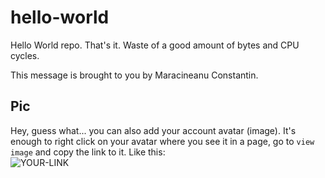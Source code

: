 # hello-world

Hello World repo. That's it. Waste of a good amount of bytes and CPU cycles.

This message is brought to you by Maracineanu Constantin.

## Pic

Hey, guess what... you can also add your account avatar (image). It's enough to right click on your avatar where you see it in a page, go to `view image` and copy the link to it.
Like this:  
![YOUR-LINK](https://avatars.githubusercontent.com/u/95632363?v=4)
